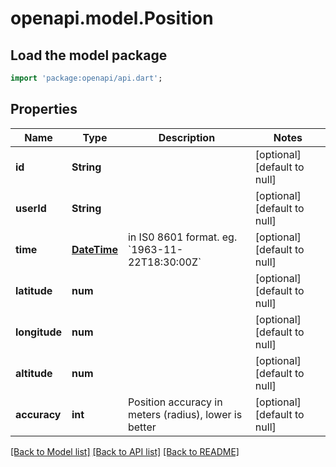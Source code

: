 # openapi.model.Position

## Load the model package
```dart
import 'package:openapi/api.dart';
```

## Properties
Name | Type | Description | Notes
------------ | ------------- | ------------- | -------------
**id** | **String** |  | [optional] [default to null]
**userId** | **String** |  | [optional] [default to null]
**time** | [**DateTime**](DateTime.md) | in IS0 8601 format. eg. &#x60;1963-11-22T18:30:00Z&#x60; | [optional] [default to null]
**latitude** | **num** |  | [optional] [default to null]
**longitude** | **num** |  | [optional] [default to null]
**altitude** | **num** |  | [optional] [default to null]
**accuracy** | **int** | Position accuracy in meters (radius), lower is better | [optional] [default to null]

[[Back to Model list]](../README.md#documentation-for-models) [[Back to API list]](../README.md#documentation-for-api-endpoints) [[Back to README]](../README.md)


